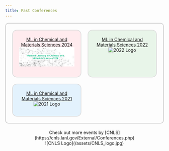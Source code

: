 ```yaml
---
title: Past Conferences
---
```


<style>
.grid-container {
    display: grid;
    grid-template-columns: repeat(2, 1fr);
    gap: 20px;
    padding: 20px;
    border: 2px solid #ccc;
    border-radius: 10px;
}
.grid-item {
    background-color: #f9f9f9;
    padding: 20px;
    text-align: center;
    border: 2px solid #ddd;
    border-radius: 15px;
    transition: transform 0.2s, box-shadow 0.2s;
}
.grid-item:hover {
    transform: scale(1.25);
    box-shadow: 0 0 15px rgba(0, 0, 0, 0.2);
}
.grid-item img {
    margin-bottom: 10px;
}
</style>


<div class="grid-container">
    <div class="grid-item" style="background-color: #FFEBEE;">
        <a href="https://mlcm-25.github.io/mlcm-24" style="font-size: 1 em;">ML in Chemical and Materials Sciences 2024</a>
        <img src="/assets/past_events/mlcm-24-logo.png" alt="MLCM-24 Logo" style="width: 100%;">
    </div>
    <div class="grid-item" style="background-color: #E8F5E9;">
        <a href="https://web.cvent.com/event/98d693ec-2328-4e76-bf46-c88d714cb55a/summary" style="font-size: 1 em;">ML in Chemical and Materials Sciences 2022</a>
        <img src="/assets/past_events/2022-logo.jpg" alt="2022 Logo" style="width: 100%;">
    </div>
    <div class="grid-item" style="background-color: #E3F2FD;">
        <a href="https://web.cvent.com/event/5e804abe-b0bb-4c3e-b5f8-94df8cd75147/summary" style="font-size: 1 em;">ML in Chemical and Materials Sciences 2021</a>
        <img src="/assets/past_events/2022-logo.jpg" alt="2021 Logo" style="width: 100%;">
    </div>
</div>

<div style="text-align: center; margin-top: 20px;">
    Check out more events by [CNLS](https://cnls.lanl.gov/External/Conferences.php)
    <br>
    ![CNLS Logo](/assets/CNLS_logo.jpg)
</div>
